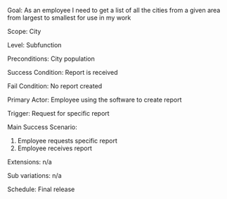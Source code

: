 Goal: As an employee I need to get a list of all the cities from a given area from largest to smallest for use in my work

Scope: City

Level: Subfunction

Preconditions: City population

Success Condition: Report is received

Fail Condition: No report created

Primary Actor: Employee using the software to create report

Trigger: Request for specific report

Main Success Scenario:
1. Employee requests specific report
2. Employee receives report

Extensions: n/a

Sub variations: n/a

Schedule: Final release